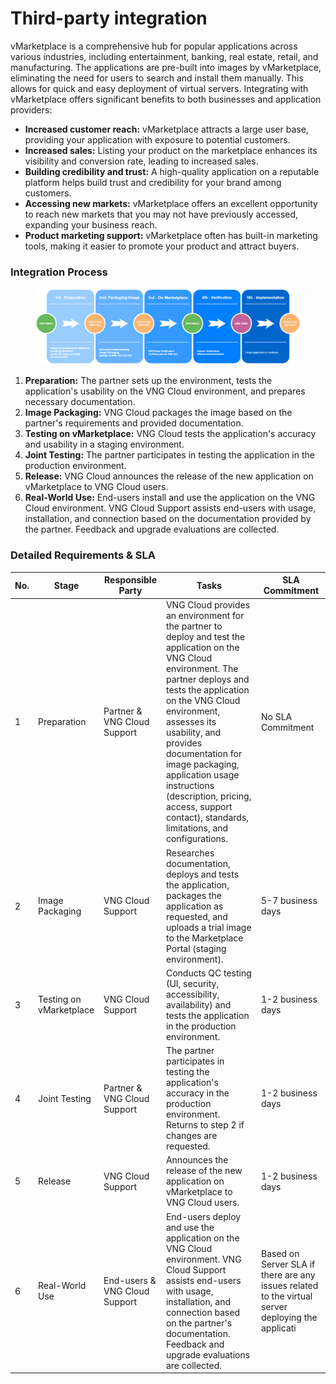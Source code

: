# Third-party integration

vMarketplace is a comprehensive hub for popular applications across various industries, including entertainment, banking, real estate, retail, and manufacturing. The applications are pre-built into images by vMarketplace, eliminating the need for users to search and install them manually. This allows for quick and easy deployment of virtual servers. Integrating with vMarketplace offers significant benefits to both businesses and application providers:

* **Increased customer reach:** vMarketplace attracts a large user base, providing your application with exposure to potential customers.
* **Increased sales:** Listing your product on the marketplace enhances its visibility and conversion rate, leading to increased sales.
* **Building credibility and trust:** A high-quality application on a reputable platform helps build trust and credibility for your brand among customers.
* **Accessing new markets:** vMarketplace offers an excellent opportunity to reach new markets that you may not have previously accessed, expanding your business reach.
* **Product marketing support:** vMarketplace often has built-in marketing tools, making it easier to promote your product and attract buyers.

### Integration Process

<figure><img src="../../.gitbook/assets/image (3) (1) (1) (1) (1) (1) (1) (1) (1).png" alt=""><figcaption></figcaption></figure>

1. **Preparation:** The partner sets up the environment, tests the application's usability on the VNG Cloud environment, and prepares necessary documentation.
2. **Image Packaging:** VNG Cloud packages the image based on the partner's requirements and provided documentation.
3. **Testing on vMarketplace:** VNG Cloud tests the application's accuracy and usability in a staging environment.
4. **Joint Testing:** The partner participates in testing the application in the production environment.
5. **Release:** VNG Cloud announces the release of the new application on vMarketplace to VNG Cloud users.
6. **Real-World Use:** End-users install and use the application on the VNG Cloud environment. VNG Cloud Support assists end-users with usage, installation, and connection based on the documentation provided by the partner. Feedback and upgrade evaluations are collected.

### Detailed Requirements & SLA

| No. | Stage                   | Responsible Party             | Tasks                                                                                                                                                                                                                                                                                                                                                                                              | SLA Commitment                                                                                    |
| --- | ----------------------- | ----------------------------- | -------------------------------------------------------------------------------------------------------------------------------------------------------------------------------------------------------------------------------------------------------------------------------------------------------------------------------------------------------------------------------------------------- | ------------------------------------------------------------------------------------------------- |
| 1   | Preparation             | Partner & VNG Cloud Support   | VNG Cloud provides an environment for the partner to deploy and test the application on the VNG Cloud environment. The partner deploys and tests the application on the VNG Cloud environment, assesses its usability, and provides documentation for image packaging, application usage instructions (description, pricing, access, support contact), standards, limitations, and configurations. | No SLA Commitment                                                                                 |
| 2   | Image Packaging         | VNG Cloud Support             | Researches documentation, deploys and tests the application, packages the application as requested, and uploads a trial image to the Marketplace Portal (staging environment).                                                                                                                                                                                                                     | 5-7 business days                                                                                 |
| 3   | Testing on vMarketplace | VNG Cloud Support             | Conducts QC testing (UI, security, accessibility, availability) and tests the application in the production environment.                                                                                                                                                                                                                                                                           | 1-2 business days                                                                                 |
| 4   | Joint Testing           | Partner & VNG Cloud Support   | The partner participates in testing the application's accuracy in the production environment. Returns to step 2 if changes are requested.                                                                                                                                                                                                                                                          | 1-2 business days                                                                                 |
| 5   | Release                 | VNG Cloud Support             | Announces the release of the new application on vMarketplace to VNG Cloud users.                                                                                                                                                                                                                                                                                                                   | 1-2 business days                                                                                 |
| 6   | Real-World Use          | End-users & VNG Cloud Support | End-users deploy and use the application on the VNG Cloud environment. VNG Cloud Support assists end-users with usage, installation, and connection based on the partner's documentation. Feedback and upgrade evaluations are collected.                                                                                                                                                          | Based on Server SLA if there are any issues related to the virtual server deploying the applicati |
